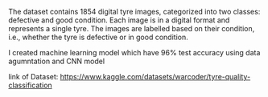 The dataset contains 1854 digital tyre images, categorized into two classes: defective and good condition. Each image is in a digital format and represents a single tyre. The images are labelled based on their condition, i.e., whether the tyre is defective or in good condition.

I created machine learning model which have 96% test accuracy using data agumntation and CNN model

link of Dataset: https://www.kaggle.com/datasets/warcoder/tyre-quality-classification
